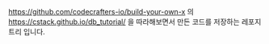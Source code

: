 https://github.com/codecrafters-io/build-your-own-x 의 https://cstack.github.io/db_tutorial/ 을 따라해보면서 만든 코드를 저장하는 레포지트리 입니다.
